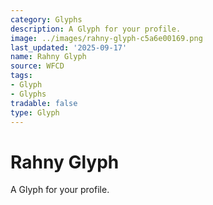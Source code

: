 ```yaml
---
category: Glyphs
description: A Glyph for your profile.
image: ../images/rahny-glyph-c5a6e00169.png
last_updated: '2025-09-17'
name: Rahny Glyph
source: WFCD
tags:
- Glyph
- Glyphs
tradable: false
type: Glyph
---
```


# Rahny Glyph

A Glyph for your profile.

